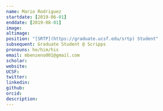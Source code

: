 ```yaml
---
name: Mario Rodriguez
startdate: [2019-06-01]
enddate: [2019-08-01]
image:
altimage:
position: "[SRTP](https://graduate.ucsf.edu/srtp) Student"
subsequent: Graduate Student @ Scripps
pronouns: he/him/his
email: mbenzeno001@gmail.com
scholar:
website:
UCSF:
twitter:
linkedin:
github:
orcid:
description:
---
```

